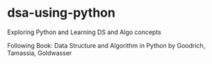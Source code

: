# dsa-using-python
 Exploring Python and Learning DS and Algo concepts

 Following Book: Data Structure and Algorithm in Python by Goodrich, Tamassia, Goldwasser

